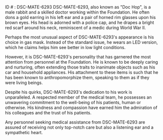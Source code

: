 ID # : DSC-MATE-6293
DSC-MATE-6293, also known as "Doc Hop", is a male rabbit and a skilled doctor working within the Foundation. He often dons a gold earring in his left ear and a pair of horned rim glasses upon his brown eyes. His head is adorned with a police cap, and he drapes a bright red scarf around his neck, reminiscent of a medic during World War II.

Perhaps the most unusual aspect of DSC-MATE-6293's appearance is his choice in gas mask. Instead of the standard issue, he wears an LED version, which he claims helps him see better in low light conditions. 

However, it is DSC-MATE-6293's personality that has garnered the most attention from personnel at the Foundation. He is known to be deeply caring and nurturing, often extending those traits to inanimate objects such as his car and household appliances. His attachment to these items is such that he has been known to anthropomorphize them, speaking to them as if they were living beings.

Despite his quirks, DSC-MATE-6293's dedication to his work is unparalleled. A respected member of the medical team, he possesses an unwavering commitment to the well-being of his patients, human or otherwise. His kindness and compassion have earned him the admiration of his colleagues and the trust of his patients. 

Any personnel seeking medical assistance from DSC-MATE-6293 are assured of receiving not only top-notch care but also a listening ear and a sympathetic heart.